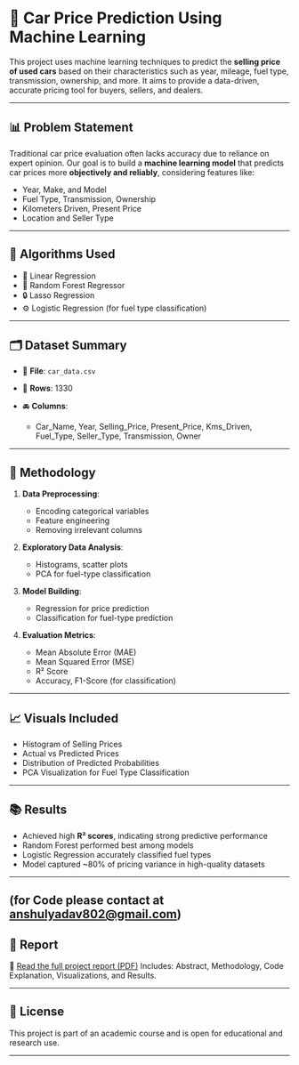# 🚗 Car Price Prediction Using Machine Learning

This project uses machine learning techniques to predict the **selling price of used cars** based on their characteristics such as year, mileage, fuel type, transmission, ownership, and more. It aims to provide a data-driven, accurate pricing tool for buyers, sellers, and dealers.

---

## 📊 Problem Statement

Traditional car price evaluation often lacks accuracy due to reliance on expert opinion. Our goal is to build a **machine learning model** that predicts car prices more **objectively and reliably**, considering features like:

* Year, Make, and Model
* Fuel Type, Transmission, Ownership
* Kilometers Driven, Present Price
* Location and Seller Type

---

## 🧠 Algorithms Used

* 🔁 Linear Regression
* 🌲 Random Forest Regressor
* 🔒 Lasso Regression
* ⚙️ Logistic Regression (for fuel type classification)

---

## 🗂️ Dataset Summary

* 📁 **File**: `car_data.csv`
* 🧾 **Rows**: 1330
* 🚘 **Columns**:

  * Car\_Name, Year, Selling\_Price, Present\_Price, Kms\_Driven, Fuel\_Type, Seller\_Type, Transmission, Owner

---

## 🧪 Methodology

1. **Data Preprocessing**:

   * Encoding categorical variables
   * Feature engineering
   * Removing irrelevant columns

2. **Exploratory Data Analysis**:

   * Histograms, scatter plots
   * PCA for fuel-type classification

3. **Model Building**:

   * Regression for price prediction
   * Classification for fuel-type prediction

4. **Evaluation Metrics**:

   * Mean Absolute Error (MAE)
   * Mean Squared Error (MSE)
   * R² Score
   * Accuracy, F1-Score (for classification)

---

## 📈 Visuals Included

* Histogram of Selling Prices
* Actual vs Predicted Prices
* Distribution of Predicted Probabilities
* PCA Visualization for Fuel Type Classification

---

## 📚 Results

* Achieved high **R² scores**, indicating strong predictive performance
* Random Forest performed best among models
* Logistic Regression accurately classified fuel types
* Model captured \~80% of pricing variance in high-quality datasets

---
(for Code please contact at anshulyadav802@gmail.com)
---

## 📄 Report

📘 [Read the full project report (PDF)](car_price_report.pdf)
Includes: Abstract, Methodology, Code Explanation, Visualizations, and Results.

---

## 📜 License

This project is part of an academic course and is open for educational and research use.

---

